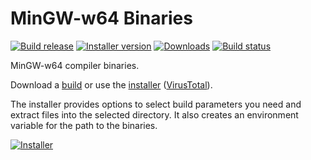 # MinGW-w64 Binaries

[![Build release](https://img.shields.io/github/v/release/niXman/mingw-builds-binaries?color=green)](https://github.com/niXman/mingw-builds-binaries/releases/latest)
[![Installer version](https://img.shields.io/badge/installer_version-v1.0-green)](https://github.com/KaioHSG/mingw-w64-binaries/tree/installer)
[![Downloads](https://img.shields.io/github/downloads/niXman/mingw-builds-binaries/total)](https://github.com/niXman/mingw-builds-binaries/releases)
[![Build status](https://github.com/niXman/mingw-builds-binaries/actions/workflows/build.yml/badge.svg)](https://github.com/niXman/mingw-builds-binaries/actions/workflows/build.yml)

MinGW-w64 compiler binaries.

Download a [build](https://github.com/niXman/mingw-builds-binaries/releases/latest) or use the [installer](https://github.com/KaioHSG/mingw-w64-binaries/archive/refs/heads/installer.zip) ([VirusTotal](https://www.virustotal.com/gui/search/https%253A%252F%252Fgithub.com%252FKaioHSG%252Fmingw-w64-binaries%252Farchive%252Frefs%252Fheads%252Finstaller.zip)).

The installer provides options to select build parameters you need and extract files into the selected directory. It also creates an environment variable for the path to the binaries.

[![Installer](https://github.com/user-attachments/assets/28b6bbc8-f3bc-47c7-a067-03791a6017c3)](#)
